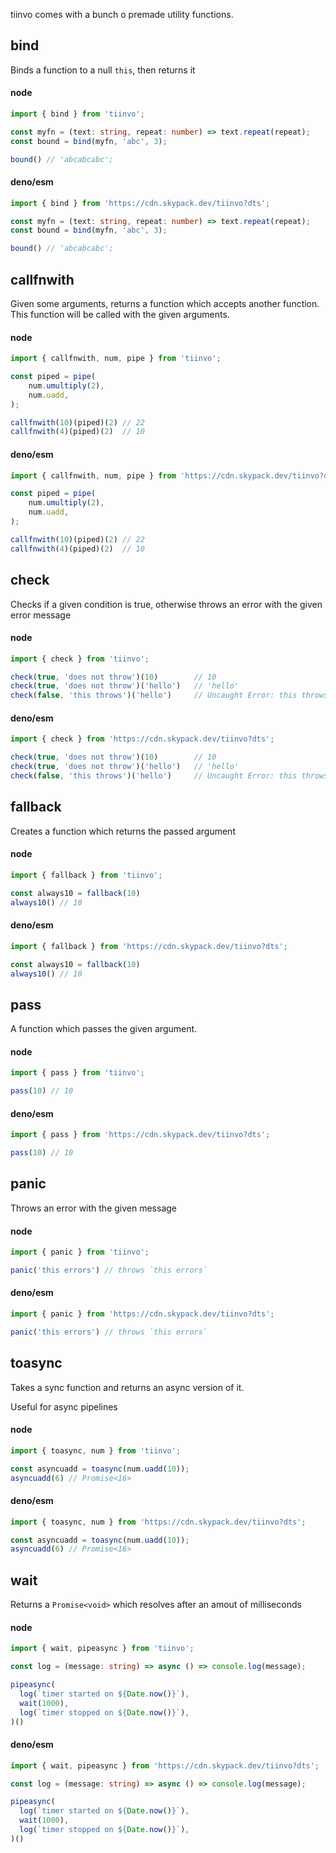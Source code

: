 tiinvo comes with a bunch o premade utility functions.

## bind

Binds a function to a null `this`, then returns it

<!-- tabs:start --->

#### **node**

```ts
import { bind } from 'tiinvo';

const myfn = (text: string, repeat: number) => text.repeat(repeat);
const bound = bind(myfn, 'abc', 3);

bound() // 'abcabcabc';
```

#### **deno/esm**

```ts
import { bind } from 'https://cdn.skypack.dev/tiinvo?dts';

const myfn = (text: string, repeat: number) => text.repeat(repeat);
const bound = bind(myfn, 'abc', 3);

bound() // 'abcabcabc';
```

<!-- tabs:end --->

## callfnwith

Given some arguments, returns a function which accepts another function.
This function will be called with the given arguments.

<!-- tabs:start --->

#### **node**

```ts
import { callfnwith, num, pipe } from 'tiinvo';

const piped = pipe(
    num.umultiply(2),
    num.uadd,
);

callfnwith(10)(piped)(2) // 22
callfnwith(4)(piped)(2)  // 10
```

#### **deno/esm**

```ts
import { callfnwith, num, pipe } from 'https://cdn.skypack.dev/tiinvo?dts';

const piped = pipe(
    num.umultiply(2),
    num.uadd,
);

callfnwith(10)(piped)(2) // 22
callfnwith(4)(piped)(2)  // 10
```

<!-- tabs:end --->

## check

Checks if a given condition is true, otherwise throws an error with the given error message

<!-- tabs:start --->

#### **node**

```ts
import { check } from 'tiinvo';

check(true, 'does not throw')(10)        // 10
check(true, 'does not throw')('hello')   // 'hello'
check(false, 'this throws')('hello')     // Uncaught Error: this throws
```

#### **deno/esm**

```ts
import { check } from 'https://cdn.skypack.dev/tiinvo?dts';

check(true, 'does not throw')(10)        // 10
check(true, 'does not throw')('hello')   // 'hello'
check(false, 'this throws')('hello')     // Uncaught Error: this throws
```

<!-- tabs:end --->

## fallback

Creates a function which returns the passed argument

<!-- tabs:start --->

#### **node**

```ts
import { fallback } from 'tiinvo';

const always10 = fallback(10)
always10() // 10
```

#### **deno/esm**

```ts
import { fallback } from 'https://cdn.skypack.dev/tiinvo?dts';

const always10 = fallback(10)
always10() // 10
```

<!-- tabs:end --->

## pass

A function which passes the given argument.

<!-- tabs:start --->

#### **node**

```ts
import { pass } from 'tiinvo';

pass(10) // 10
```

#### **deno/esm**

```ts
import { pass } from 'https://cdn.skypack.dev/tiinvo?dts';

pass(10) // 10
```

<!-- tabs:end --->

## panic

Throws an error with the given message

<!-- tabs:start --->

#### **node**

```ts
import { panic } from 'tiinvo';

panic('this errors') // throws `this errors`
```

#### **deno/esm**

```ts
import { panic } from 'https://cdn.skypack.dev/tiinvo?dts';

panic('this errors') // throws `this errors`
```

<!-- tabs:end --->

## toasync

Takes a sync function and returns an async version of it.

Useful for async pipelines

<!-- tabs:start --->

#### **node**

```ts
import { toasync, num } from 'tiinvo';

const asyncuadd = toasync(num.uadd(10));
asyncuadd(6) // Promise<16>
```

#### **deno/esm**

```ts
import { toasync, num } from 'https://cdn.skypack.dev/tiinvo?dts';

const asyncuadd = toasync(num.uadd(10));
asyncuadd(6) // Promise<16>
```

<!-- tabs:end --->

## wait

Returns a `Promise<void>` which resolves after an amout of milliseconds

<!-- tabs:start --->

#### **node**

```ts
import { wait, pipeasync } from 'tiinvo';

const log = (message: string) => async () => console.log(message);

pipeasync(
  log(`timer started on ${Date.now()}`),
  wait(1000),
  log(`timer stopped on ${Date.now()}`),
)()
```

#### **deno/esm**

```ts
import { wait, pipeasync } from 'https://cdn.skypack.dev/tiinvo?dts';

const log = (message: string) => async () => console.log(message);

pipeasync(
  log(`timer started on ${Date.now()}`),
  wait(1000),
  log(`timer stopped on ${Date.now()}`),
)()
```

<!-- tabs:end --->

